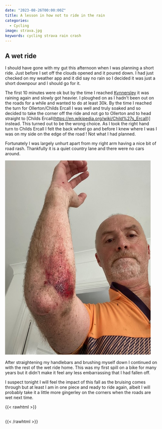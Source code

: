 ```yaml
---
date: "2023-08-26T00:00:00Z"
title: A lesson in how not to ride in the rain
categories:
  - Cycling
image: strava.jpg
keywords: cycling strava rain crash
---
```

## A wet ride

I should have gone with my gut this afternoon when I was planning a short ride. Just before I set off the clouds opened and it poured down. I had just checked on my weather app and it did say no rain so I decided it was just a short downpour and I should go for it.

The first 10 minutes were ok but by the time I reached [Kynnersley](https://en.wikipedia.org/wiki/Kynnersley) it was raining again and slowly got heavier. I ploughed on as I hadn't been out on the roads for a while and wanted to do at least 30k. By the time I reached the turn for Ollerton/Childs Ercall I was well and truly soaked and so decided to take the corner off the ride and not go to Ollerton and to head straight to [Childs Ercall(https://en.wikipedia.org/wiki/Child%27s_Ercall)] instead. This turned out to be the wrong choice. As I took the right hand turn to Childs Ercall I felt the back wheel go and before I knew where I was I was on my side on the edge of the road ! Not what I had planned.

Fortunately I was largely unhurt apart from my right arm having a nice bit of road rash. Thankfully it is a quiet country lane and there were no cars around.

![Road Rash](roadrash.jpg "Road rash")

After straightening my handlebars and brushing myself down I continued on with the rest of the wet ride home. This was my first spill on a bike for many years but it didn't make it feel any less embarrassing that I had fallen off.

I suspect tonight I will feel the impact of this fall as the bruising comes through but at least I am in one piece and ready to ride again, albeit I will probably take it a little more gingerley on the corners when the roads are wet next time.

{{< rawhtml >}}    
    <!-- html codes here-->  
    <div class="strava-embed-placeholder" data-embed-type="activity" data-embed-id="9723918334"></div><script src="https://strava-embeds.com/embed.js"></script>
{{< /rawhtml >}}

